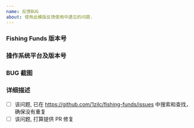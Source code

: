 ```yaml
---
name: 反馈BUG
about: 使用此模版反馈使用中遇见的问题.
---
```


### Fishing Funds 版本号

### 操作系统平台及版本号

### BUG 截图

### 详细描述

- [ ] 该问题, 已在 https://github.com/1zilc/fishing-funds/issues 中搜索和查找，确保没有重复
- [ ] 该问题, 打算提供 PR 修复
